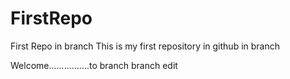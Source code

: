 # FirstRepo
First Repo in branch
This is my first repository in github in branch

Welcome................to branch branch edit
